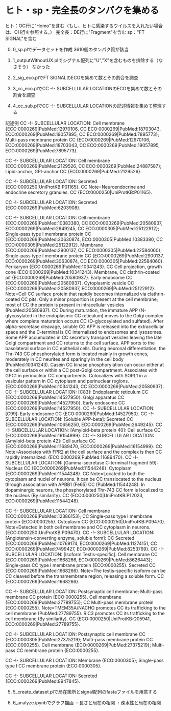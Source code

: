 # ヒト・sp・完全長のタンパクを集める

ヒト：OC行に"Homo"を含む（もし、ヒトに感染するウイルスを入れたい場合は、OH行を参照する。）
完全長：DE行に"Fragment"を含む
sp："FT   SIGNAL"を含む

0. 0_sp.plでデータセットを作成
3610個のタンパク質が該当

1. 1_outputWithoutUX.plでシグナル配列に"U","X"を含むものを排除する（なさそう）
なかった

2. 2_sig_eco.plでFT SIGNALのECOを集めて数とその割合を調査

3. 3_cc_eco.plでCC   -!- SUBCELLULAR LOCATIONのECOを集めて数とその割合を調査

4. 4_cc_sub.plでCC   -!- SUBCELLULAR LOCATIONの記述情報を集めて整理する

記述例
CC   -!- SUBCELLULAR LOCATION: Cell membrane {ECO:0000269|PubMed:12970106,
CC       ECO:0000269|PubMed:18703043, ECO:0000269|PubMed:19057895,
CC       ECO:0000269|PubMed:7895773}; Multi-pass membrane protein
CC       {ECO:0000269|PubMed:12970106, ECO:0000269|PubMed:18703043,
CC       ECO:0000269|PubMed:19057895, ECO:0000269|PubMed:7895773}.

CC   -!- SUBCELLULAR LOCATION: Cell membrane {ECO:0000269|PubMed:2129526,
CC       ECO:0000269|PubMed:24887587}; Lipid-anchor, GPI-anchor
CC       {ECO:0000269|PubMed:2129526}.

CC   -!- SUBCELLULAR LOCATION: Secreted {ECO:0000250|UniProtKB:P01165}.
CC       Note=Neuroendocrine and endocrine secretory granules.
CC       {ECO:0000250|UniProtKB:P01165}.

CC   -!- SUBCELLULAR LOCATION: Secreted {ECO:0000269|PubMed:6203908}.

CC   -!- SUBCELLULAR LOCATION: Cell membrane {ECO:0000269|PubMed:10383380,
CC       ECO:0000269|PubMed:20580937, ECO:0000269|PubMed:2649245,
CC       ECO:0000305|PubMed:25122912}; Single-pass type I membrane protein
CC       {ECO:0000269|PubMed:30630874, ECO:0000305|PubMed:10383380,
CC       ECO:0000305|PubMed:25122912}. Membrane {ECO:0000269|PubMed:2900137,
CC       ECO:0000305|PubMed:22584060}; Single-pass type I membrane protein
CC       {ECO:0000269|PubMed:2900137, ECO:0000269|PubMed:30630874,
CC       ECO:0000305|PubMed:22584060}. Perikaryon {ECO:0000269|PubMed:10341243}.
CC       Cell projection, growth cone {ECO:0000269|PubMed:10341243}. Membrane,
CC       clathrin-coated pit {ECO:0000269|PubMed:20580937}. Early endosome
CC       {ECO:0000269|PubMed:20580937}. Cytoplasmic vesicle
CC       {ECO:0000269|PubMed:20580937, ECO:0000269|PubMed:25122912}. Note=Cell
CC       surface protein that rapidly becomes internalized via clathrin-coated
CC       pits. Only a minor proportion is present at the cell membrane; most of
CC       the protein is present in intracellular vesicles (PubMed:20580937).
CC       During maturation, the immature APP (N-glycosylated in the endoplasmic
CC       reticulum) moves to the Golgi complex where complete maturation occurs
CC       (O-glycosylated and sulfated). After alpha-secretase cleavage, soluble
CC       APP is released into the extracellular space and the C-terminal is
CC       internalized to endosomes and lysosomes. Some APP accumulates in
CC       secretory transport vesicles leaving the late Golgi compartment and
CC       returns to the cell surface. APP sorts to the basolateral surface in
CC       epithelial cells. During neuronal differentiation, the Thr-743
CC       phosphorylated form is located mainly in growth cones, moderately in
CC       neurites and sparingly in the cell body (PubMed:10341243). Casein
CC       kinase phosphorylation can occur either at the cell surface or within a
CC       post-Golgi compartment. Associates with GPC1 in perinuclear
CC       compartments. Colocalizes with SORL1 in a vesicular pattern in
CC       cytoplasm and perinuclear regions. {ECO:0000269|PubMed:10341243,
CC       ECO:0000269|PubMed:20580937}.
CC   -!- SUBCELLULAR LOCATION: [C83]: Endoplasmic reticulum
CC       {ECO:0000269|PubMed:14527950}. Golgi apparatus
CC       {ECO:0000269|PubMed:14527950}. Early endosome
CC       {ECO:0000269|PubMed:14527950}.
CC   -!- SUBCELLULAR LOCATION: [C99]: Early endosome
CC       {ECO:0000269|PubMed:14527950}.
CC   -!- SUBCELLULAR LOCATION: [Soluble APP-beta]: Secreted
CC       {ECO:0000269|PubMed:10656250, ECO:0000269|PubMed:2649245}.
CC   -!- SUBCELLULAR LOCATION: [Amyloid-beta protein 40]: Cell surface
CC       {ECO:0000269|PubMed:16154999}.
CC   -!- SUBCELLULAR LOCATION: [Amyloid-beta protein 42]: Cell surface
CC       {ECO:0000269|PubMed:11689470, ECO:0000269|PubMed:16154999}.
CC       Note=Associates with FPR2 at the cell surface and the complex is then
CC       rapidly internalized. {ECO:0000269|PubMed:11689470}.
CC   -!- SUBCELLULAR LOCATION: [Gamma-secretase C-terminal fragment 59]: Nucleus
CC       {ECO:0000269|PubMed:11544248}. Cytoplasm {ECO:0000269|PubMed:11544248}.
CC       Note=Located to both the cytoplasm and nuclei of neurons. It can be
CC       translocated to the nucleus through association with APBB1 (Fe65)
CC       (PubMed:11544248). In dopaminergic neurons, the phosphorylated Thr-743
CC       form is localized to the nucleus (By similarity).
CC       {ECO:0000250|UniProtKB:P12023, ECO:0000269|PubMed:11544248}.

CC   -!- SUBCELLULAR LOCATION: Cell membrane {ECO:0000269|PubMed:12386153};
CC       Single-pass type I membrane protein {ECO:0000255}. Cytoplasm
CC       {ECO:0000250|UniProtKB:P09470}. Note=Detected in both cell membrane and
CC       cytoplasm in neurons. {ECO:0000250|UniProtKB:P09470}.
CC   -!- SUBCELLULAR LOCATION: [Angiotensin-converting enzyme, soluble form]:
CC       Secreted {ECO:0000269|PubMed:10769174, ECO:0000269|PubMed:11274151,
CC       ECO:0000269|PubMed:7499427, ECO:0000269|PubMed:8253769}.
CC   -!- SUBCELLULAR LOCATION: [Isoform Testis-specific]: Cell membrane
CC       {ECO:0000269|PubMed:1668266, ECO:0000269|PubMed:8626443}; Single-pass
CC       type I membrane protein {ECO:0000255}. Secreted
CC       {ECO:0000269|PubMed:1668266}. Note=The testis-specific isoform can be
CC       cleaved before the transmembrane region, releasing a soluble form.
CC       {ECO:0000269|PubMed:1668266}.

CC   -!- SUBCELLULAR LOCATION: Postsynaptic cell membrane; Multi-pass membrane
CC       protein {ECO:0000255}. Cell membrane {ECO:0000269|PubMed:27789755};
CC       Multi-pass membrane protein {ECO:0000255}. Note=TMEM35A/NACHO promotes
CC       its trafficking to the cell membrane (PubMed:27789755). RIC3 promotes
CC       its trafficking to the cell membrane (By similarity).
CC       {ECO:0000250|UniProtKB:Q05941, ECO:0000269|PubMed:27789755}.

CC   -!- SUBCELLULAR LOCATION: Postsynaptic cell membrane
CC       {ECO:0000305|PubMed:27375219}; Multi-pass membrane protein
CC       {ECO:0000255}. Cell membrane {ECO:0000269|PubMed:27375219}; Multi-pass
CC       membrane protein {ECO:0000255}.

CC   -!- SUBCELLULAR LOCATION: Membrane {ECO:0000305}; Single-pass type I
CC       membrane protein {ECO:0000305}.

CC   -!- SUBCELLULAR LOCATION: Secreted {ECO:0000269|PubMed:8947845}.



5. 5_create_dataset.plで局在箇所とsignal配列のfastaファイルを用意する

6. 6_analyze.ipynbでグラフ描画
・長さと局在の相関
・疎水性と局在の相関

